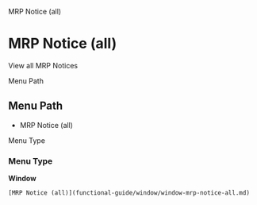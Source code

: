 
MRP Notice (all)
# MRP Notice (all)


View all MRP Notices

Menu Path
## Menu Path



- MRP Notice (all)

Menu Type
### Menu Type

**Window**


```
[MRP Notice (all)](functional-guide/window/window-mrp-notice-all.md)
```